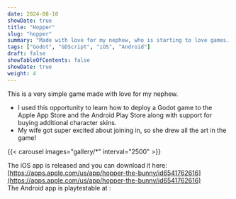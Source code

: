 ```yaml
---
date: 2024-08-10
showDate: true
title: "Hopper"
slug: "hopper"
summary: "Made with love for my nephew, who is starting to love games. Used this opportunity to learn more about hookinh up godot to the Apple App Store and the Google Play Store."
tags: ["Godot", "GDScript", "iOS", "Android"]
draft: false
showTableOfContents: false
showDate: true
weight: 4
---
```


This is a very simple game made with love for my nephew.  
- I used this opportunity to learn how to deploy a Godot game to the Apple App Store and the Android Play Store along with support for buying additional character skins.
- My wife got super excited about joining in, so she drew all the art in the game!  


{{< carousel images="gallery/*" interval="2500" >}}

The iOS app is released and you can download it here: [https://apps.apple.com/us/app/hopper-the-bunny/id6541762616](https://apps.apple.com/us/app/hopper-the-bunny/id6541762616)  
The Android app is playtestable at :
